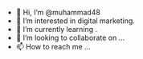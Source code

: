 - 👋 Hi, I’m @muhammad48
- 👀 I’m interested in digital marketing.
- 🌱 I’m currently learning .
- 💞️ I’m looking to collaborate on ...
- 📫 How to reach me ...

<!---
muhammad48/muhammad48 is a ✨ special ✨ repository because its `README.md` (this file) appears on your GitHub profile.
You can click the Preview link to take a look at your changes.
--->
